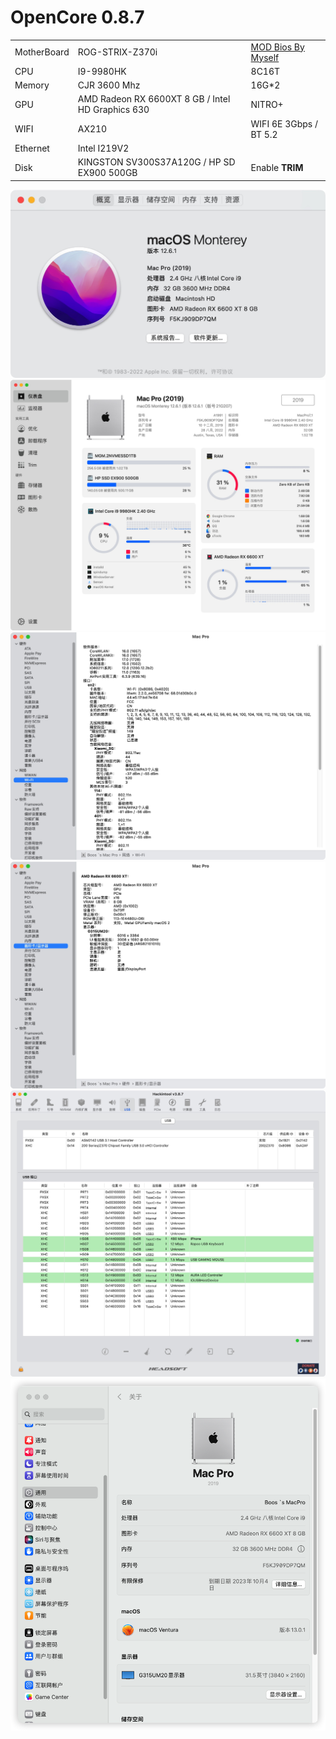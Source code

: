 # OpenCore 0.8.7

|             |                                                              |                               |
| ----------- | ------------------------------------------------------------ | ----------------------------- |
| MotherBoard | ROG-STRIX-Z370i                                              | [MOD Bios By Myself](ASUSTeK_ROG_STRIX_Z370-I_GAMING_3005.389ABCD.bin)                      |
| CPU         | I9-9980HK                                                      | 8C16T                          |
| Memory      | CJR 3600 Mhz                                               | 16G*2                          |
| GPU         | AMD Radeon RX 6600XT 8 GB / Intel HD Graphics 630               |  NITRO+   |
| WIFI        | AX210                                                  | WIFI 6E 3Gbps / BT 5.2 |
| Ethernet    | Intel I219V2                                                 |                               |
| Disk        | KINGSTON SV300S37A120G / HP SD EX900 500GB | Enable **TRIM**               |

![1](img/iShot_2022-10-15_00.50.20.jpg)
![2](img/iShot_2022-10-15_00.50.15.jpg)
![3](img/iShot_2022-10-15_00.51.50.jpg)
![4](img/iShot_2022-10-15_00.52.00.jpg)
![5](img/iShot_2022-10-15_00.55.47.jpg)
![6](img/iShot_2022-11-12_10.30.59.png)
